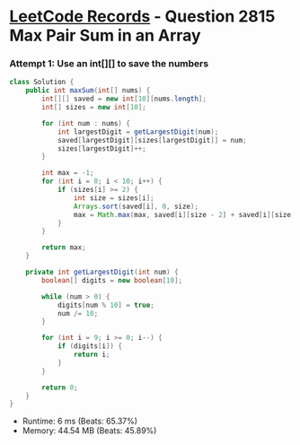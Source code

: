 # [LeetCode Records](../../README.md) - Question 2815 Max Pair Sum in an Array

### Attempt 1: Use an int[][] to save the numbers
```java
class Solution {
    public int maxSum(int[] nums) {
        int[][] saved = new int[10][nums.length];
        int[] sizes = new int[10];

        for (int num : nums) {
            int largestDigit = getLargestDigit(num);
            saved[largestDigit][sizes[largestDigit]] = num;
            sizes[largestDigit]++;
        }

        int max = -1;
        for (int i = 0; i < 10; i++) {
            if (sizes[i] >= 2) {
                int size = sizes[i];
                Arrays.sort(saved[i], 0, size);
                max = Math.max(max, saved[i][size - 2] + saved[i][size - 1]);
            }
        }

        return max;
    }

    private int getLargestDigit(int num) {
        boolean[] digits = new boolean[10];

        while (num > 0) {
            digits[num % 10] = true;
            num /= 10;
        }

        for (int i = 9; i >= 0; i--) {
            if (digits[i]) {
                return i;
            }
        }

        return 0;
    }
}
```
- Runtime: 6 ms (Beats: 65.37%)
- Memory: 44.54 MB (Beats: 45.89%)

<br>
